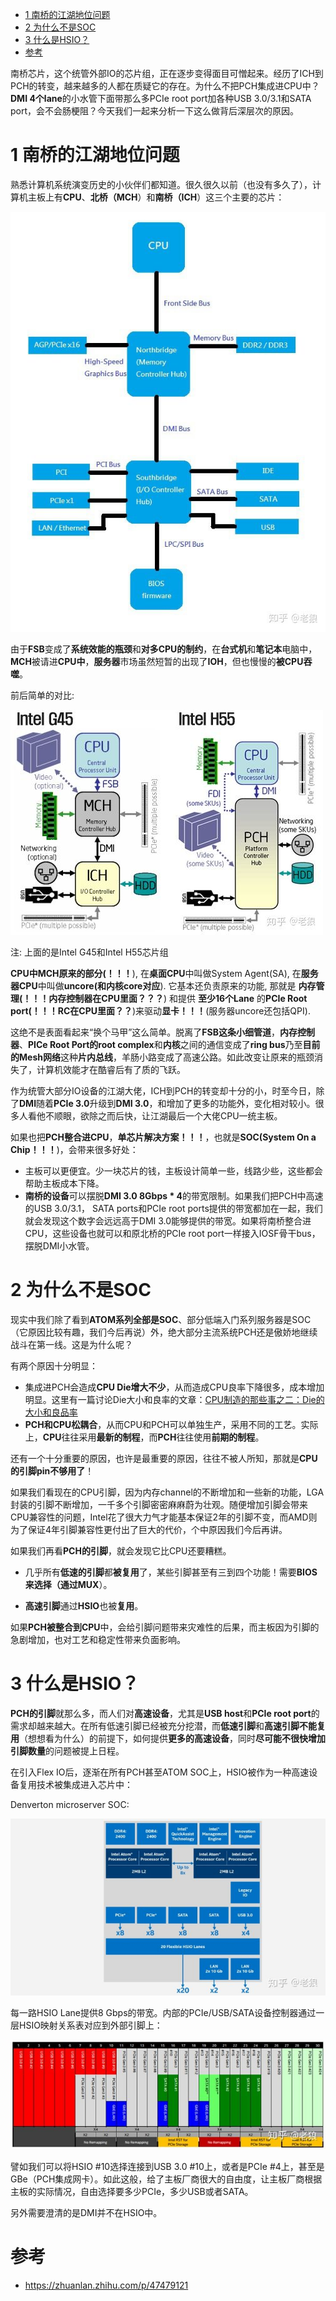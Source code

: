 
<!-- @import "[TOC]" {cmd="toc" depthFrom=1 depthTo=6 orderedList=false} -->

<!-- code_chunk_output -->

* [1 南桥的江湖地位问题](#1-南桥的江湖地位问题)
* [2 为什么不是SOC](#2-为什么不是soc)
* [3 什么是HSIO？](#3-什么是hsio)
* [参考](#参考)

<!-- /code_chunk_output -->

南桥芯片，这个统管外部IO的芯片组，正在逐步变得面目可憎起来。经历了ICH到PCH的转变，越来越多的人都在质疑它的存在。为什么不把PCH集成进CPU中？**DMI 4个lane**的小水管下面带那么多PCIe root port加各种USB 3.0/3.1和SATA port，会不会肠梗阻？今天我们一起来分析一下这么做背后深层次的原因。

# 1 南桥的江湖地位问题

熟悉计算机系统演变历史的小伙伴们都知道。很久很久以前（也没有多久了），计算机主板上有**CPU**、**北桥（MCH**）和**南桥（ICH**）这三个主要的芯片：

![](./images/2019-04-22-16-59-59.png)

由于**FSB**变成了**系统效能的瓶颈**和**对多CPU的制约**，在**台式机**和**笔记本**电脑中，**MCH**被请进**CPU中**，**服务器**市场虽然短暂的出现了**IOH**，但也慢慢的**被CPU吞噬**。

前后简单的对比:

![](./images/2019-04-22-17-01-31.png)

注: 上面的是Intel G45和Intel H55芯片组

**CPU中MCH原来的部分(！！！**), 在**桌面CPU**中叫做System Agent(SA), 在**服务器CPU**中叫做**uncore(和内核core对应**). 它基本还负责原来的功能, 那就是 **内存管理(！！！内存控制器在CPU里面？？？**) 和提供 **至少16个Lane** 的**PCIe Root port(！！！RC在CPU里面？？**)来驱动**显卡！！！**(服务器uncore还包括QPI). 

这绝不是表面看起来“换个马甲”这么简单。脱离了**FSB这条小细管道**，**内存控制器**、**PICe Root Port的root complex**和**内核**之间的通信变成了**ring bus**乃至**目前的Mesh网络**这种**片内总线**，羊肠小路变成了高速公路。如此改变让原来的瓶颈消失了，计算机效能才在酷睿后有了质的飞跃。

作为统管大部分IO设备的江湖大佬，ICH到PCH的转变却十分的小，时至今日，除了**DMI**随着**PCIe 3.0**升级到**DMI 3.0**，和增加了更多的功能外，变化相对较小。很多人看他不顺眼，欲除之而后快，让江湖最后一个大佬CPU一统主板。

如果也把**PCH整合进CPU**，**单芯片解决方案！！！**，也就是**SOC(System On a Chip！！！**)，会带来很多好处：

- 主板可以更便宜。少一块芯片的钱，主板设计简单一些，线路少些，这些都会帮助主板成本下降。
- **南桥的设备**可以摆脱**DMI 3.0 8Gbps \* 4**的带宽限制。如果我们把PCH中高速的USB 3.0/3.1， SATA ports和PCIe root ports提供的带宽都加在一起，我们就会发现这个数字会远远高于DMI 3.0能够提供的带宽。如果将南桥整合进CPU，这些设备也就可以和原北桥的PCIe root port一样接入IOSF骨干bus，摆脱DMI小水管。

# 2 为什么不是SOC

现实中我们除了看到**ATOM系列全部是SOC**、部分低端入门系列服务器是SOC（它原因比较有趣，我们今后再说）外，绝大部分主流系统PCH还是傲娇地继续战斗在第一线。这是为什么呢？

有两个原因十分明显：

- 集成进PCH会造成**CPU Die增大不少**，从而造成CPU良率下降很多，成本增加明显。这里有一篇讨论Die大小和良率的文章：[CPU制造的那些事之二：Die的大小和良品率](https://zhuanlan.zhihu.com/p/29767262)
- **PCH和CPU松耦合**，从而CPU和PCH可以单独生产，采用不同的工艺。实际上，**CPU**往往采用**最新的制程**，而**PCH**往往使用**前期的制程**。

还有一个十分重要的原因，也许是最重要的原因，往往不被人所知，那就是**CPU的引脚pin不够用了**！

如果我们看现在的CPU引脚，因为内存channel的不断增加和一些新的功能，LGA封装的引脚不断增加，一千多个引脚密密麻麻蔚为壮观。随便增加引脚会带来CPU兼容性的问题，Intel花了很大力气才能基本保证2年的引脚不变，而AMD则为了保证4年引脚兼容性更付出了巨大的代价，个中原因我们今后再讲。

如果我们再看**PCH的引脚**，就会发现它比CPU还要糟糕。

- 几乎所有**低速的引脚**都**被复用**了，某些引脚甚至有三到四个功能！需要**BIOS来选择（通过MUX**）。

- **高速引脚**通过**HSIO**也被**复用**。

如果**PCH被整合到CPU**中，会给引脚问题带来灾难性的后果，而主板因为引脚的急剧增加，也对工艺和稳定性带来负面影响。

# 3 什么是HSIO？

**PCH的引脚**就那么多，而人们对**高速设备**，尤其是**USB host**和**PCIe root port**的需求却越来越大。在所有低速引脚已经被充分挖潜，而**低速引脚**和**高速引脚不能复用**（想想看为什么）的前提下，如何提供**更多的高速设备**，同时**尽可能不很快增加引脚数量**的问题被提上日程。

在引入Flex IO后，逐渐在所有PCH甚至ATOM SOC上，HSIO被作为一种高速设备复用技术被集成进入芯片中：

Denverton microserver SOC:

![](./images/2019-04-22-17-35-09.png)

每一路HSIO Lane提供8 Gbps的带宽。内部的PCIe/USB/SATA设备控制器通过一层HSIO映射关系表对应到外部引脚上：

![](./images/2019-04-22-17-35-33.png)

譬如我们可以将HSIO \#10选择连接到USB 3.0 \#10上，或者是PCIe \#4上，甚至是GBe（PCH集成网卡）。如此这般，给了主板厂商很大的自由度，让主板厂商根据主板的实际情况，自由选择要多少PCIe，多少USB或者SATA。

另外需要澄清的是DMI并不在HSIO中。

# 参考

- https://zhuanlan.zhihu.com/p/47479121